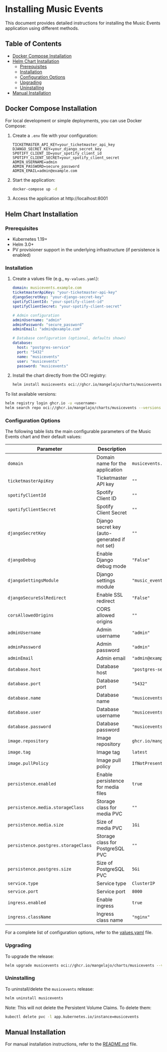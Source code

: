 # Installing Music Events

This document provides detailed instructions for installing the Music Events application using different methods.

## Table of Contents

- [Docker Compose Installation](#docker-compose-installation)
- [Helm Chart Installation](#helm-chart-installation)
  - [Prerequisites](#prerequisites)
  - [Installation](#installation)
  - [Configuration Options](#configuration-options)
  - [Upgrading](#upgrading)
  - [Uninstalling](#uninstalling)
- [Manual Installation](#manual-installation)

## Docker Compose Installation

For local development or simple deployments, you can use Docker Compose:

1. Create a `.env` file with your configuration:
   ```
   TICKETMASTER_API_KEY=your_ticketmaster_api_key
   DJANGO_SECRET_KEY=your_django_secret_key
   SPOTIFY_CLIENT_ID=your_spotify_client_id
   SPOTIFY_CLIENT_SECRET=your_spotify_client_secret
   ADMIN_USERNAME=admin
   ADMIN_PASSWORD=secure_password
   ADMIN_EMAIL=admin@example.com
   ```

2. Start the application:
   ```bash
   docker-compose up -d
   ```

3. Access the application at http://localhost:8001

## Helm Chart Installation

### Prerequisites

- Kubernetes 1.19+
- Helm 3.0+
- PV provisioner support in the underlying infrastructure (if persistence is enabled)

### Installation

1. Create a values file (e.g., `my-values.yaml`):
   ```yaml
   domain: musicevents.example.com
   ticketmasterApiKey: "your-ticketmaster-api-key"
   djangoSecretKey: "your-django-secret-key"
   spotifyClientId: "your-spotify-client-id"
   spotifyClientSecret: "your-spotify-client-secret"
   
   # Admin configuration
   adminUsername: "admin"
   adminPassword: "secure_password"
   adminEmail: "admin@example.com"
   
   # Database configuration (optional, defaults shown)
   database:
     host: "postgres-service"
     port: "5432"
     name: "musicevents"
     user: "musicevents"
     password: "musicevents"
   ```

2. Install the chart directly from the OCI registry:
   ```bash
   helm install musicevents oci://ghcr.io/mangelajo/charts/musicevents --version <version> -f my-values.yaml
   ```

To list available versions:

```bash
helm registry login ghcr.io -u <username>
helm search repo oci://ghcr.io/mangelajo/charts/musicevents --versions
```

### Configuration Options

The following table lists the main configurable parameters of the Music Events chart and their default values:

| Parameter | Description | Default |
|-----------|-------------|---------|
| `domain` | Domain name for the application | `musicevents.local` |
| `ticketmasterApiKey` | Ticketmaster API key | `""` |
| `spotifyClientId` | Spotify Client ID | `""` |
| `spotifyClientSecret` | Spotify Client Secret | `""` |
| `djangoSecretKey` | Django secret key (auto-generated if not set) | `""` |
| `djangoDebug` | Enable Django debug mode | `"False"` |
| `djangoSettingsModule` | Django settings module | `"music_events_project.settings.prod"` |
| `djangoSecureSslRedirect` | Enable SSL redirect | `"False"` |
| `corsAllowedOrigins` | CORS allowed origins | `""` |
| `adminUsername` | Admin username | `"admin"` |
| `adminPassword` | Admin password | `"admin"` |
| `adminEmail` | Admin email | `"admin@example.com"` |
| `database.host` | Database host | `"postgres-service"` |
| `database.port` | Database port | `"5432"` |
| `database.name` | Database name | `"musicevents"` |
| `database.user` | Database username | `"musicevents"` |
| `database.password` | Database password | `"musicevents"` |
| `image.repository` | Image repository | `ghcr.io/mangelajo/music-events` |
| `image.tag` | Image tag | `latest` |
| `image.pullPolicy` | Image pull policy | `IfNotPresent` |
| `persistence.enabled` | Enable persistence for media files | `true` |
| `persistence.media.storageClass` | Storage class for media PVC | `""` |
| `persistence.media.size` | Size of media PVC | `1Gi` |
| `persistence.postgres.storageClass` | Storage class for PostgreSQL PVC | `""` |
| `persistence.postgres.size` | Size of PostgreSQL PVC | `5Gi` |
| `service.type` | Service type | `ClusterIP` |
| `service.port` | Service port | `8000` |
| `ingress.enabled` | Enable ingress | `true` |
| `ingress.className` | Ingress class name | `"nginx"` |

For a complete list of configuration options, refer to the [values.yaml](./charts/musicevents/values.yaml) file.

### Upgrading

To upgrade the release:

```bash
helm upgrade musicevents oci://ghcr.io/mangelajo/charts/musicevents --version <version> -f my-values.yaml
```

### Uninstalling

To uninstall/delete the `musicevents` release:

```bash
helm uninstall musicevents
```

Note: This will not delete the Persistent Volume Claims. To delete them:

```bash
kubectl delete pvc -l app.kubernetes.io/instance=musicevents
```

## Manual Installation

For manual installation instructions, refer to the [README.md](./README.md) file.